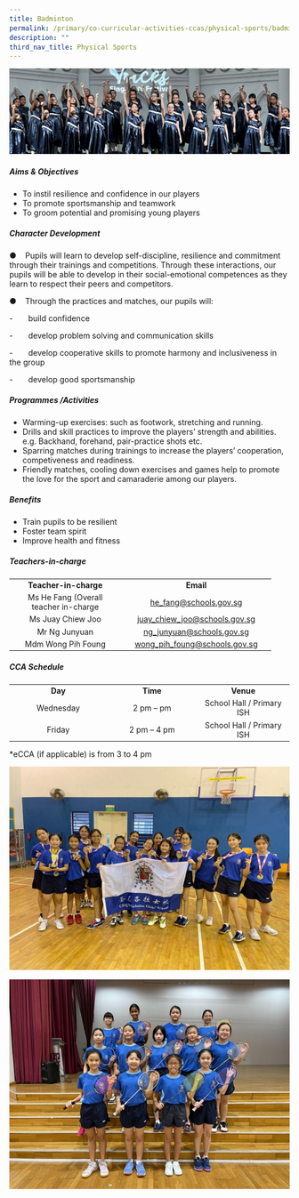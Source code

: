 ```yaml
---
title: Badminton
permalink: /primary/co-curricular-activities-ccas/physical-sports/badminton/
description: ""
third_nav_title: Physical Sports
---
```

![](/images/01%20Banner%20Photos/cca.jpg)
<h5><strong>Aims &amp; Objectives</strong></h5>
<ul>
<li>To instil resilience and confidence in our players</li>
<li>To promote sportsmanship and teamwork</li>
<li>To groom potential and promising young players</li>
</ul>

<h5><strong>Character Development&nbsp;</strong></h5>
●&nbsp;&nbsp;&nbsp;&nbsp;Pupils&nbsp;will learn to develop&nbsp;self-discipline, resilience and commitment through
their trainings and competitions. Through these interactions, our pupils will be able to develop in their social-emotional competences as they learn to respect their peers and competitors.

●&nbsp;&nbsp;&nbsp;&nbsp;Through the practices and matches, our pupils will:

\-&nbsp;&nbsp;&nbsp;&nbsp;&nbsp;&nbsp;&nbsp;build confidence

\-&nbsp;&nbsp;&nbsp;&nbsp;&nbsp;&nbsp;&nbsp;develop problem solving and communication skills

\-&nbsp;&nbsp;&nbsp;&nbsp;&nbsp;&nbsp;&nbsp;develop cooperative skills to promote harmony and inclusiveness in the group

\-&nbsp;&nbsp;&nbsp;&nbsp;&nbsp;&nbsp;&nbsp;develop good sportsmanship
<h5><strong>Programmes /Activities</strong></h5>
<ul>
<li>Warming-up exercises: such as footwork, stretching and running.</li>
<li>Drills and skill practices to improve the players’ strength and abilities.<br>e.g. Backhand, forehand, pair-practice shots etc.</li>
<li>Sparring matches during trainings to increase the players’ cooperation, competiveness and readiness.</li>
<li>Friendly matches, cooling down exercises and games help to promote the love for the sport and camaraderie among our players.</li>
</ul>
<h5><strong>Benefits</strong></h5>
<ul>
<li>Train pupils to be resilient</li>
<li>Foster team spirit</li>
<li>Improve health and fitness</li>
</ul>
<h5><strong>Teachers-in-charge</strong></h5>
<table>
<tbody>
<tr>
<td width="187" style="text-align: center;"><strong>Teacher-in-charge</strong></td>
<td width="256" style="text-align: center;"><strong>Email</strong></td>
</tr>
<tr>
	<td width="187" style="text-align: center;">Ms He Fang (Overall teacher in-charge</td>
<td width="256" style="text-align: center;"><a href="mailto:he_fang@schools.gov.sg">he_fang@schools.gov.sg</a></td>
</tr>
<tr>
<td width="187" style="text-align: center;">Ms Juay Chiew Joo</td>
<td width="256" style="text-align: center;"><a href="mailto:juay_chiew_joo@schools.gov.sg">juay_chiew_joo@schools.gov.sg</a></td>
</tr>
<tr>
<td width="187" style="text-align: center;">Mr Ng Junyuan</td>
<td width="256" style="text-align: center;"><a href="mailto:ng_junyuan@schools.gov.sg">ng_junyuan@schools.gov.sg</a>
</td></tr>
	<tr>
<td width="187" style="text-align: center;">Mdm Wong Pih Foung</td>
<td width="256" style="text-align: center;"><a width="256" href="mailto:<td style="></a><a href="mailto:">wong_pih_foung@schools.gov.sg</a></td>
</tr>
</tbody>
</table>

<h5><strong>CCA Schedule</strong></h5>
<table>
<tbody>
<tr>
<td width="205" style="text-align: center;"><strong>Day</strong></td>
<td width="205" style="text-align: center;"><strong>Time</strong></td>
<td width="205" style="text-align: center;"><strong>Venue</strong></td>
</tr>
<tr>
<td width="205" style="text-align: center;">Wednesday</td>
<td width="205" style="text-align: center;">2 pm – pm</td>
<td width="205" style="text-align: center;">School Hall / Primary ISH</td>
</tr>
<tr>
<td width="205" style="text-align: center;">Friday</td>
<td width="205" style="text-align: center;">2 pm – 4 pm</td>
<td width="205" style="text-align: center;">School Hall / Primary ISH</td>
</tr>
</tbody>
</table>
*eCCA (if applicable) is from 3 to 4 pm

![](/images/04%20CCAs/Badminton_2023_Pic01.jpg)

![](/images/04%20CCAs/Badminton_2023_Pic02.jpg)